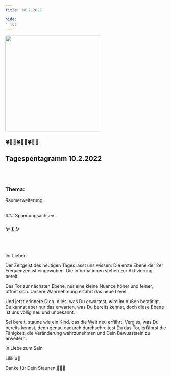 ```yaml
---
title: 10.2.2022

hide:
- toc
---
```


<style>
img {
  width: 300px;
  max-width: 99%
}
</style>

![](/img/2022-02-10.png)


### 🍀🦋💚🍀🦋💚🍀🦋💚

## Tagespentagramm 10.2.2022
<br><br>
### Thema:
Raumerweiterung

<br>
### Spannungsachsen:

### ✨☀️✨

<br><br>

Ihr Lieben

Der Zeitgeist des heutigen Tages lässt uns wissen: Die erste Ebene der 2er Frequenzen ist eingewoben. Die Informationen stehen zur Aktivierung bereit.

Das Tor zur nächsten Ebene, nur eine kleine Nuance höher und feiner, öffnet sich. Unsere Wahrnehmung erfährt das neue Level.

Und jetzt erinnere Dich. Alles, was Du erwartest, wird im Außen bestätigt. Du kannst aber nur das erwarten, was Du bereits kennst, doch diese Ebene ist uns völlig neu und unbekannt.

Sei bereit, staune wie ein Kind, das die Welt neu erfährt. Vergiss, was Du bereits kennst, denn genau dadurch durchschreitest Du das Tor, erfährst die Fähigkeit, die Veränderung wahrzunehmen und Dein Bewusstsein zu erweitern.

In Liebe zum Sein

Liliklu🦋

Danke für Dein Staunen.🙏💖✨
